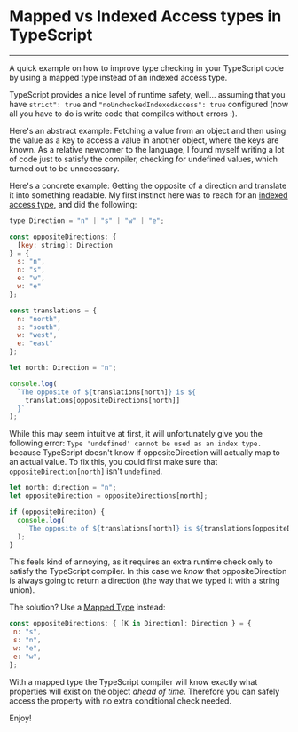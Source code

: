 # Mapped vs Indexed Access types in TypeScript

---

<Intro>
A quick example on how to improve type checking in your TypeScript code by using a mapped type instead of an indexed access type.
</Intro>

TypeScript provides a nice level of runtime safety, well... assuming that you have `strict": true` and `"noUncheckedIndexedAccess": true` configured (now all you have to do is write code that compiles without errors :).

Here's an abstract example: Fetching a value from an object and then using the value as a key to access a value in another object, where the keys are known. As a relative newcomer to the language, I found myself writing a lot of code just to satisfy the compiler, checking for undefined values, which turned out to be unnecessary.

Here's a concrete example: Getting the opposite of a direction and translate it into something readable. My first instinct here was to reach for an [indexed access type](https://www.typescriptlang.org/docs/handbook/2/indexed-access-types.html), and did the following:

```js
type Direction = "n" | "s" | "w" | "e";

const oppositeDirections: {
  [key: string]: Direction
} = {
  s: "n",
  n: "s",
  e: "w",
  w: "e"
};

const translations = {
  n: "north",
  s: "south",
  w: "west",
  e: "east"
};

let north: Direction = "n";

console.log(
  `The opposite of ${translations[north]} is ${
    translations[oppositeDirections[north]]
  }`
);
```

While this may seem intuitive at first, it will unfortunately give you the following error: `Type 'undefined' cannot be used as an index type.` because TypeScript doesn't know if oppositeDirection will actually map to an actual value. To fix this, you could first make sure that `oppositeDirection[north]` isn't `undefined`.

```js
let north: direction = "n";
let oppositeDirection = oppositeDirections[north];

if (oppositeDireciton) {
  console.log(
    `The opposite of ${translations[north]} is ${translations[oppositeDireciton]}`
  );
}
```

This feels kind of annoying, as it requires an extra runtime check only to satisfy the TypeScript compiler. In this case we _know_ that oppositeDirection is always going to return a direction (the way that we typed it with a string union).

The solution? Use a [Mapped Type](https://www.typescriptlang.org/docs/handbook/2/mapped-types.html) instead:

```js
const oppositeDirections: { [K in Direction]: Direction } = {
 n: "s",
 s: "n",
 w: "e",
 e: "w",
};
```

With a mapped type the TypeScript compiler will know exactly what properties will exist on the object _ahead of time_. Therefore you can safely access the property with no extra conditional check needed.

Enjoy!
